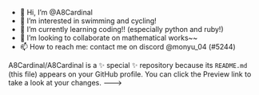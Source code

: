 - 👋 Hi, I’m @A8Cardinal
- 👀 I’m interested in swimming and cycling!
- 🌱 I’m currently learning coding!! (especially python and ruby!)
- 💞️ I’m looking to collaborate on mathematical works~~
- 📫 How to reach me: contact me on discord @monyu_04 (#5244)

A8Cardinal/A8Cardinal is a ✨ special ✨ repository because its `README.md` (this file) appears on your GitHub profile.
You can click the Preview link to take a look at your changes.
--->
